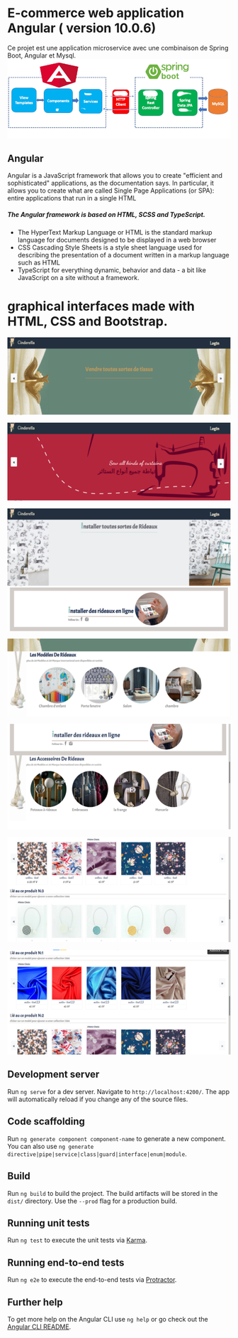# E-commerce web application Angular ( version 10.0.6)
Ce projet est une application microservice avec une combinaison de Spring Boot, Angular et Mysql. 
    ![Tux, the Linux mascot](/src/assets/readme6.png)



## Angular
Angular is a JavaScript framework that allows you to create "efficient and sophisticated" applications, as the documentation says. In particular, it allows you to create what are called Single Page Applications (or SPA): entire applications that run in a single HTML 
##### The Angular framework is based on HTML, SCSS and TypeScript.
   - The HyperText Markup Language or HTML is the standard markup language for documents designed to be displayed in a web browser
   - CSS Cascading Style Sheets is a style sheet language used for describing the presentation of a document written in a markup language such as HTML 
   - TypeScript for everything dynamic, behavior and data - a bit like JavaScript on a site without a framework.
    

# graphical interfaces made with HTML, CSS and Bootstrap.

![Tux, the Linux mascot](/src/assets/Screenshot_20220721_020633.png)

![Tux, the Linux mascot](/src/assets/Screenshot_20220721_020708.png)


![Tux, the Linux mascot](/src/assets/Screenshot_20220721_020743.png)
![Tux, the Linux mascot](/src/assets/Screenshot_20220721_020900.png)

![Tux, the Linux mascot](/src/assets/Screenshot_20220721_020827.png)





![Tux, the Linux mascot](/src/assets/readme1.png)

![Tux, the Linux mascot](/src/assets/readme3.png)

![Tux, the Linux mascot](/src/assets/readme4.png)




## Development server

Run `ng serve` for a dev server. Navigate to `http://localhost:4200/`. The app will automatically reload if you change any of the source files.

## Code scaffolding

Run `ng generate component component-name` to generate a new component. You can also use `ng generate directive|pipe|service|class|guard|interface|enum|module`.

## Build

Run `ng build` to build the project. The build artifacts will be stored in the `dist/` directory. Use the `--prod` flag for a production build.

## Running unit tests

Run `ng test` to execute the unit tests via [Karma](https://karma-runner.github.io).

## Running end-to-end tests

Run `ng e2e` to execute the end-to-end tests via [Protractor](http://www.protractortest.org/).

## Further help

To get more help on the Angular CLI use `ng help` or go check out the [Angular CLI README](https://github.com/angular/angular-cli/blob/master/README.md).
